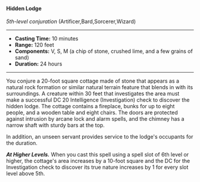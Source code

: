 #### Hidden Lodge
*5th-level conjuration* (Artificer,Bard,Sorcerer,Wizard)
___
- **Casting Time:** 10 minutes
- **Range:** 120 feet
- **Components:** V, S, M (a chip of stone, crushed lime, and a few grains of sand)
- **Duration:** 24 hours
---
You conjure a 20-foot square cottage made of stone that appears as a natural rock formation or similar natural terrain feature that blends in with its surroundings. A creature within 30 feet that investigates the area must make a successful DC 20 Intelligence (Investigation) check to discover the hidden lodge. The cottage contains a fireplace, bunks for up to eight people, and a wooden table and eight chairs. The doors are protected against intrusion by arcane lock and alarm spells, and the chimney has a narrow shaft with sturdy bars at the top.

In addition, an unseen servant provides service to the lodge's occupants for the duration.

***At Higher Levels.*** When you cast this spell using a spell slot of 6th level or higher, the cottage's area increases by a 10-foot square and the DC for the Investigation check to discover its true nature increases by 1 for every slot level above 5th.
